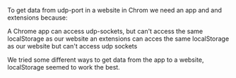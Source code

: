 To get data from udp-port in a website in Chrom we need an app and and extensions because:

 A Chrome app can access udp-sockets, but can't access the same localStorage as our website
 an extensions can acces the same localStorage as our website but can't access udp sockets

 We tried some different ways to get data from the app to a website, localStorage seemed to work the best.
